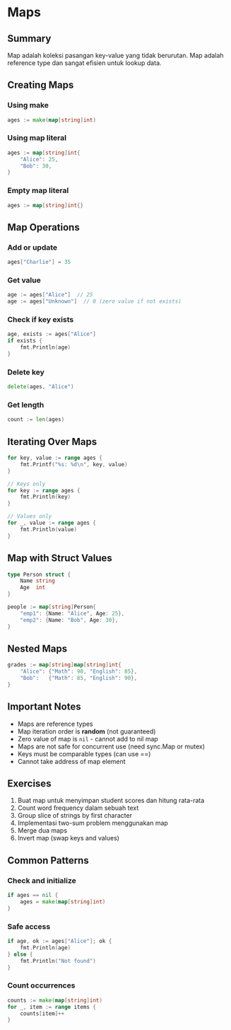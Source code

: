 # Maps

## Summary
Map adalah koleksi pasangan key-value yang tidak berurutan. Map adalah reference type dan sangat efisien untuk lookup data.

## Creating Maps

### Using make
```go
ages := make(map[string]int)
```

### Using map literal
```go
ages := map[string]int{
    "Alice": 25,
    "Bob": 30,
}
```

### Empty map literal
```go
ages := map[string]int{}
```

## Map Operations

### Add or update
```go
ages["Charlie"] = 35
```

### Get value
```go
age := ages["Alice"]  // 25
age := ages["Unknown"]  // 0 (zero value if not exists)
```

### Check if key exists
```go
age, exists := ages["Alice"]
if exists {
    fmt.Println(age)
}
```

### Delete key
```go
delete(ages, "Alice")
```

### Get length
```go
count := len(ages)
```

## Iterating Over Maps
```go
for key, value := range ages {
    fmt.Printf("%s: %d\n", key, value)
}

// Keys only
for key := range ages {
    fmt.Println(key)
}

// Values only
for _, value := range ages {
    fmt.Println(value)
}
```

## Map with Struct Values
```go
type Person struct {
    Name string
    Age  int
}

people := map[string]Person{
    "emp1": {Name: "Alice", Age: 25},
    "emp2": {Name: "Bob", Age: 30},
}
```

## Nested Maps
```go
grades := map[string]map[string]int{
    "Alice": {"Math": 90, "English": 85},
    "Bob":   {"Math": 85, "English": 90},
}
```

## Important Notes
- Maps are reference types
- Map iteration order is **random** (not guaranteed)
- Zero value of map is `nil` - cannot add to nil map
- Maps are not safe for concurrent use (need sync.Map or mutex)
- Keys must be comparable types (can use ==)
- Cannot take address of map element

## Exercises

1. Buat map untuk menyimpan student scores dan hitung rata-rata
2. Count word frequency dalam sebuah text
3. Group slice of strings by first character
4. Implementasi two-sum problem menggunakan map
5. Merge dua maps
6. Invert map (swap keys and values)

## Common Patterns

### Check and initialize
```go
if ages == nil {
    ages = make(map[string]int)
}
```

### Safe access
```go
if age, ok := ages["Alice"]; ok {
    fmt.Println(age)
} else {
    fmt.Println("Not found")
}
```

### Count occurrences
```go
counts := make(map[string]int)
for _, item := range items {
    counts[item]++
}
```